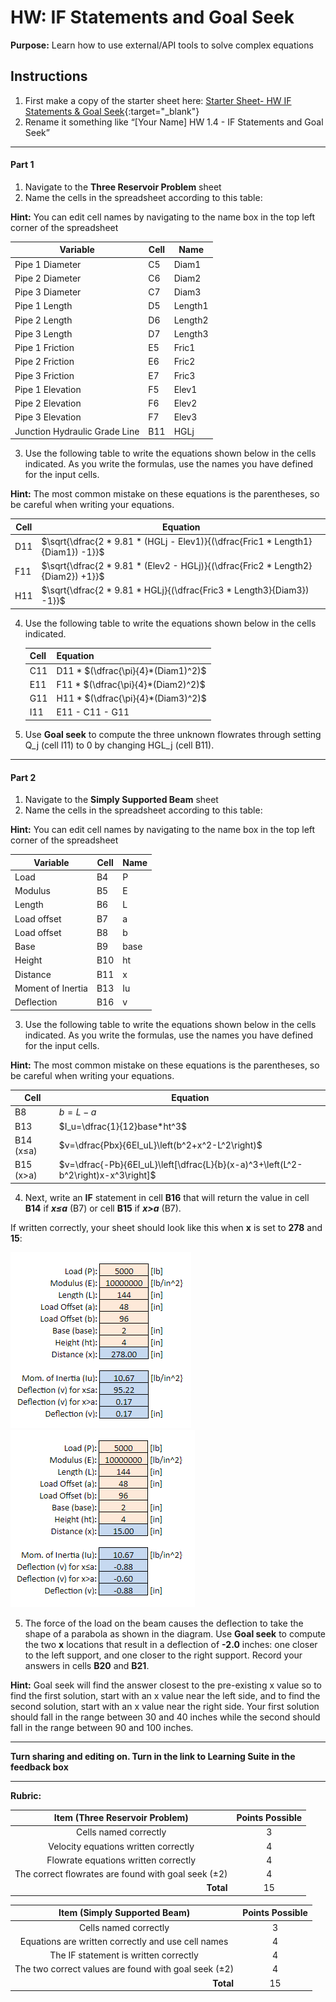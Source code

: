 #  HW: IF Statements and Goal Seek

**Purpose:** Learn how to use external/API tools to solve complex equations

## Instructions
1. First make a copy of the starter sheet here:
   [Starter Sheet- HW IF Statements & Goal Seek](https://docs.google.com/spreadsheets/u/0/d/1rUlyf8lmHztFnhjQZp-jJvgtg7bNhADAEoz0q4NbXms/edit){:target="_blank"}
2. Rename it something like “[Your Name] HW 1.4 - IF Statements and Goal Seek”

---

#### Part 1
1. Navigate to the **Three Reservoir Problem** sheet
2. Name the cells in the spreadsheet according to this table:

**Hint:** You can edit cell names by navigating to the name box in the top left corner of the spreadsheet

   | Variable          | Cell | Name |
   |-------------------|------|------|
   | Pipe 1 Diameter   | C5   | Diam1|
   | Pipe 2 Diameter   | C6   | Diam2|
   | Pipe 3 Diameter   | C7   | Diam3|
   | Pipe 1 Length     | D5   | Length1|
   | Pipe 2 Length     | D6   | Length2|
   | Pipe 3 Length     | D7   | Length3|
   | Pipe 1 Friction     | E5   | Fric1|
   | Pipe 2 Friction     | E6   | Fric2|
   | Pipe 3 Friction     | E7   | Fric3|
   | Pipe 1 Elevation     | F5   | Elev1|
   | Pipe 2 Elevation     | F6   | Elev2|
   | Pipe 3 Elevation     | F7   | Elev3|
   | Junction Hydraulic Grade Line     | B11   | HGLj|

3. Use the following table to write the equations shown below in the cells indicated. As you write the formulas, use the names you have defined for the input cells.

**Hint:** The most common mistake on these equations is the parentheses, so be careful when writing your equations.

   | Cell      | Equation                                                                          |
   |-----------|-----------------------------------------------------------------------------------|
   | D11       | $\sqrt{\dfrac{2 * 9.81 * (HGLj - Elev1)}{(\dfrac{Fric1 * Length1}{Diam1}) -1}}$   |
   | F11       | $\sqrt{\dfrac{2 * 9.81 * (Elev2 - HGLj)}{(\dfrac{Fric2 * Length2}{Diam2}) +1}}$   |
   | H11       | $\sqrt{\dfrac{2 * 9.81 * HGLj}{(\dfrac{Fric3 * Length3}{Diam3}) -1}}$           |

4. Use the following table to write the equations shown below in the cells indicated. 

   | Cell      | Equation                                                                          |
   |-----------|-----------------------------------------------------------------------------------|
   | C11       | D11 * $(\dfrac{\pi}{4}*(Diam1)^2)$   |
   | E11       | F11 * $(\dfrac{\pi}{4}*(Diam2)^2)$   |
   | G11       | H11 * $(\dfrac{\pi}{4}*(Diam3)^2)$   |
   | I11       | E11 - C11 - G11        |

5. Use **Goal seek** to compute the three unknown flowrates through setting Q_j (cell I11) to 0 by changing HGL_j (cell B11).

---

#### Part 2

1. Navigate to the **Simply Supported Beam** sheet
2. Name the cells in the spreadsheet according to this table:

**Hint:** You can edit cell names by navigating to the name box in the top left corner of the spreadsheet

   | Variable          | Cell | Name |
   |-------------------|------|------|
   | Load              | B4   | P    |
   | Modulus           | B5   | E    |
   | Length            | B6   | L    |
   | Load offset       | B7   | a    |
   | Load offset       | B8   | b    |
   | Base              | B9   | base |
   | Height            | B10  | ht   |
   | Distance          | B11  | x    |
   | Moment of Inertia | B13  | Iu   |
   | Deflection        | B16  | v    |

3. Use the following table to write the equations shown below in the cells indicated. As you write the formulas, use the names you have defined for the input cells.

**Hint:** The most common mistake on these equations is the parentheses, so be careful when writing your equations.

   | Cell      | Equation                                                                          |
   |-----------|-----------------------------------------------------------------------------------|
   | B8        | $b=L-a$                                                                           |
   | B13       | $I_u=\dfrac{1}{12}base*ht^3$                                                      |
   | B14 (x≤a) | $v=\dfrac{Pbx}{6EI_uL}\left(b^2+x^2-L^2\right)$                                   |
   | B15 (x>a) | $v=\dfrac{-Pb}{6EI_uL}\left[\dfrac{L}{b}(x-a)^3+\left(L^2-b^2\right)x-x^3\right]$ |

4. Next, write an **IF** statement in cell **B16** that will return the value in cell **B14** if ***x≤a*** (B7) or cell **B15** if ***x>a*** (B7).

If written correctly, your sheet should look like this when **x** is set to **278** and **15**:

![Deflection1.png](images/Deflection1.png)![Deflection2.png](images/Deflection2.png)

5. The force of the load on the beam causes the deflection to take the shape of a parabola as shown in the diagram. Use **Goal seek** to compute the two **x** locations that result in a deflection of **-2.0** inches: one closer to the left support, and one closer to the right support. Record your answers in cells **B20** and **B21**.

**Hint:** Goal seek will find the answer closest to the pre-existing x value so to find the first solution, start with an x value near the left side, and to find the second solution, start with an x value near the right side. Your first solution should fall in the range between 30 and 40 inches while the second should fall in the range between 90 and 100 inches.

---

**Turn sharing and editing on. Turn in the link to Learning Suite in the feedback box**

---

**Rubric:**

|                         Item (Three Reservoir Problem)                    | Points Possible |
|:-------------------------------------------------------------------------:|:---------------:|
|                              Cells named correctly                        |        3        |
|                     Velocity equations written correctly                  |        4        |
|                     Flowrate equations written correctly                  |        4        |
|               The correct flowrates are found with goal seek (±2)         |        4        |
|              <div style="text-align: right">**Total**</div>               |       15        |

|               Item (Simply Supported Beam)                | Points Possible |
|:---------------------------------------------------------:|:---------------:|
|                   Cells named correctly                   |        3        |
|    Equations are written correctly and use cell names     |        4        |
|           The IF statement is written correctly           |        4        |
|   The two correct values are found with goal seek (±2)    |        4        |
|      <div style="text-align: right">**Total**</div>       |       15        |
